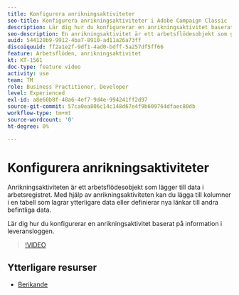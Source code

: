 ```yaml
---
title: Konfigurera anrikningsaktiviteter
seo-title: Konfigurera anrikningsaktiviteter i Adobe Campaign Classic
description: Lär dig hur du konfigurerar en anrikningsaktivitet baserat på information i leveransloggen.
seo-description: En anrikningsaktivitet är ett arbetsflödesobjekt som gör att användaren kan lägga till data i arbetsregistret. Med en berikning kan du lägga till kolumner i den tabellen för att lagra ytterligare data ELLER definiera nya länkar från den aktuella tabellen till andra befintliga data.   I den här videon förklaras hur du konfigurerar en anrikningsaktivitet baserat på information i leveransloggen.
uuid: 544128b9-9912-4ba7-8910-ad11a26a73ff
discoiquuid: ff2a1e2f-9df1-4ad0-bdff-5a257df5ff66
feature: Arbetsflöden, anrikningsaktivitet
kt: KT-1561
doc-type: feature video
activity: use
team: TM
role: Business Practitioner, Developer
level: Experienced
exl-id: a8e60b8f-48a6-4ef7-9d4e-994241ff2d97
source-git-commit: 57ca0ea806c14c148d67e4f9b609764dfaec80db
workflow-type: tm+mt
source-wordcount: '0'
ht-degree: 0%

---
```


# Konfigurera anrikningsaktiviteter

Anrikningsaktiviteten är ett arbetsflödesobjekt som lägger till data i arbetsregistret. Med hjälp av anrikningsaktiviteten kan du lägga till kolumner i en tabell som lagrar ytterligare data eller definierar nya länkar till andra befintliga data.

Lär dig hur du konfigurerar en anrikningsaktivitet baserat på information i leveransloggen.

>[!VIDEO](https://video.tv.adobe.com/v/25193?quality=12)

## Ytterligare resurser

* [Berikande](https://experienceleague.adobe.com/docs/campaign-classic/using/automating-with-workflows/targeting-activities/enrichment.html)
